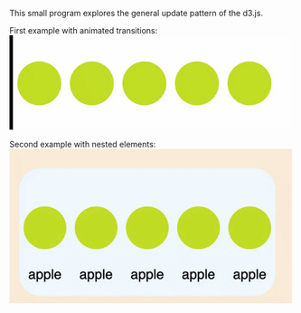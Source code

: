 
This small program explores the general update pattern of the d3.js.

First example with animated transitions:
![Animated Transitions](./captures/capture1.gif)


Second example with nested elements:
![Animated Transitions](./captures/capture2.gif)



